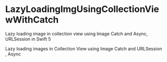 # LazyLoadingImgUsingCollectionViewWithCatch
Lazy loading image in collection view using Image Catch and Async, URLSession in Swift 5

Lazy loading images in Collection View using Image Catch and URLSession , Async
